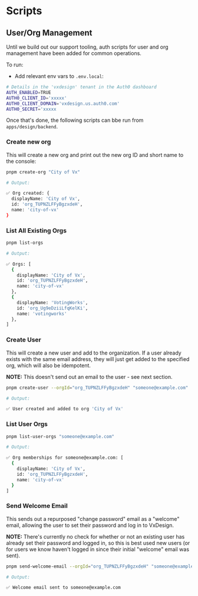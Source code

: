 # Scripts

## User/Org Management

Until we build out our support tooling, auth scripts for user and org management
have been added for common operations.

To run:

- Add relevant env vars to `.env.local`:

```sh
# Details in the 'vxdesign' tenant in the Auth0 dashboard
AUTH_ENABLED=TRUE
AUTH0_CLIENT_ID='xxxxx'
AUTH0_CLIENT_DOMAIN='vxdesign.us.auth0.com'
AUTH0_SECRET='xxxxx
```

Once that's done, the following scripts can bbe run from `apps/design/backend`.

### Create new org

This will create a new org and print out the new org ID and short name to the
console:

```sh
pnpm create-org "City of Vx"
```

```sh
# Output:

✅ Org created: {
  displayName: 'City of Vx',
  id: 'org_TUPNZLFFyBgzxdeH',
  name: 'city-of-vx'
}
```

### List All Existing Orgs

```sh
pnpm list-orgs
```

```sh
# Output:

✅ Orgs: [
  {
    displayName: 'City of Vx',
    id: 'org_TUPNZLFFyBgzxdeH',
    name: 'city-of-vx'
  },
  {
    displayName: 'VotingWorks',
    id: 'org_Ug9eDziiLfqKelKi',
    name: 'votingworks'
  },
]
```

### Create User

This will create a new user and add to the organization. If a user already
exists with the same email address, they will just get added to the specified
org, which will also be idempotent.

**NOTE:** This doesn't send out an email to the user - see next section.

```sh
pnpm create-user --orgId="org_TUPNZLFFyBgzxdeH" "someone@example.com"
```

```sh
# Output:

✅ User created and added to org 'City of Vx'
```

### List User Orgs

```sh
pnpm list-user-orgs "someone@example.com"
```

```sh
# Output:

✅ Org memberships for someone@example.com: [
  {
    displayName: 'City of Vx',
    id: 'org_TUPNZLFFyBgzxdeH',
    name: 'city-of-vx'
  }
]
```

### Send Welcome Email

This sends out a repurposed "change password" email as a "welcome" email,
allowing the user to set their password and log in to VxDesign.

**NOTE:** There's currently no check for whether or not an existing user has
already set their password and logged in, so this is best used new users (or for
users we know haven't logged in since their initial "welcome" email was sent).

```sh
pnpm send-welcome-email --orgId="org_TUPNZLFFyBgzxdeH" "someone@example.com"
```

```sh
# Output:

✅ Welcome email sent to someone@example.com
```
